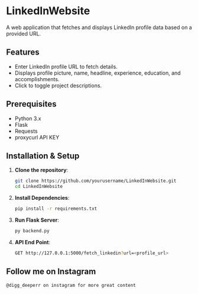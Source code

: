 # LinkedInWebsite

A web application that fetches and displays LinkedIn profile data based on a provided URL.

## Features

- Enter LinkedIn profile URL to fetch details.
- Displays profile picture, name, headline, experience, education, and accomplishments.
- Click to toggle project descriptions.

## Prerequisites

- Python 3.x
- Flask
- Requests
- proxycurl API KEY

## Installation & Setup

1. **Clone the repository**:

   ```sh
   git clone https://github.com/yourusername/LinkedInWebsite.git
   cd LinkedInWebsite
2. **Install Dependencies**:

    ```sh
    pip install -r requirements.txt
3. **Run Flask Server**:

    ```sh
    py backend.py
4. **API End Point**:

    ```sh
    GET http://127.0.0.1:5000/fetch_linkedin?url=<profile_url>
## Follow me on Instagram 

    @digg_deeperr on instagram for more great content

